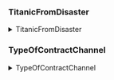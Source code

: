 ### TitanicFromDisaster

<details>
<summary>TitanicFromDisaster</summary>

#### DDA
| Variable | Definition | Key | 분석가 의견 |
| --- | --- | --- | --- |
| survival | Survival | 0 = No, 1 = Yes | 범주형, 확인 결과 데이터 타입이 결정됨. |
| pclass | Ticket class | 1 = 1st, 2 = 2nd, 3 = 3rd | 범주형 |
| sex | Sex | |범주형, 범주형 데이터로 결과가 나옴|
| Age | Age in years | | --- |
| sibsp | # of siblings / spouses aboard the Titanic | | --- |
| parch | # of parents / children aboard the Titanic | | --- |
| ticket | Ticket number | | --- |
| fare | Passenger fare | | --- |
| cabin | Cabin number | | --- |
| embarked | Port of Embarkation | C = Cherbourg, Q = Queenstown, S = Southampton | --- |

</details>

### TypeOfContractChannel

<details>
<summary>TypeOfContractChannel</summary>

#### DDA
| Variable | Definition | Key | 분석가 의견 |
| --- | --- | --- | --- |
| type_of_contract | type_of_contract | '렌탈', '멤버십' | 범주형, 순서 관계가 없는 명목형 |
| type_of_contract2 | type_of_contract | 'Normal', 'Extension_Rental', 'TAS', 'Promotion', ... | 범주형 |
| channel | channel | |범주형, 순서 관계가 없는 명목형|
| datetime | datetime | | --- |
| payment_type | payment_type | 'CMS', '카드이체', '가상계좌', '지로', '무통장' | 범주형, 순서 관계가 없는 명목형 |
| product | 제품 종류 | 'K1', 'K3', 'K2', 'K4', 'K6', nan, 'K5' | 범주형, 순서 관계가 없는 명목형 |
| state | 현재상태 | '계약확정', '해약확정', '기간만료', '해약진행중' | 범주형, 순서 관계가 없는 명목형 |
| overdue | 연체여부 | '없음', '있음' | 범주형, 순서 관계가 없는 명목형 |
| bank | bank | '새마을금고', '현대카드', '우리은행', '농협은행', ... | 범주형, 순서 관계가 없는 명목형 |
| cancellation | 해약 여부? | '정상', '해약' | 범주형, 순서 관계가 없는 명목형 |

</details>